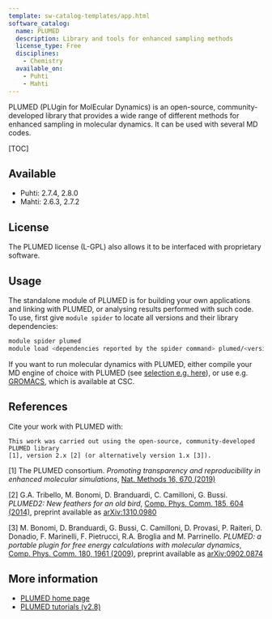 ```yaml
---
template: sw-catalog-templates/app.html
software_catalog:
  name: PLUMED
  description: Library and tools for enhanced sampling methods
  license_type: Free
  disciplines:
    - Chemistry
  available_on:
    - Puhti
    - Mahti
---
```


PLUMED (PLUgin for MolEcular Dynamics) is an open-source, community-developed
library that provides a wide  range of different methods for enhanced sampling
in molecular dynamics. It can be used with several MD codes.

[TOC]

## Available

-   Puhti: 2.7.4, 2.8.0
-   Mahti: 2.6.3, 2.7.2

## License

The PLUMED license (L-GPL) also allows it to be interfaced with proprietary software.

## Usage

The standalone module of PLUMED is for building your own applications and linking with
PLUMED, or analysing results performed with such code. To use, first give `module spider`
to locate all versions and their library dependencies:

```bash
module spider plumed
module load <dependencies reported by the spider command> plumed/<version>
```

If you want to run molecular dynamics with PLUMED, either compile your MD engine of
choice with PLUMED (see [selection e.g. here](https://www.plumed.org/)), or use e.g.
[GROMACS](gromacs.md), which is available at CSC.

## References

Cite your work with PLUMED with:

```text
This work was carried out using the open-source, community-developed PLUMED library 
[1], version 2.x [2] (or alternatively version 1.x [3]).
```

[1] The PLUMED consortium. _Promoting transparency and reproducibility in enhanced
molecular simulations_, [Nat. Methods 16, 670 (2019)](https://doi.org/10.1038/s41592-019-0506-8)

[2] G.A. Tribello, M. Bonomi, D. Branduardi, C. Camilloni, G. Bussi. _PLUMED2: New
feathers for an old bird_, [Comp. Phys. Comm. 185, 604 (2014)](http://doi.org/10.1016/j.cpc.2013.09.018),
preprint available as [arXiv:1310.0980](https://arxiv.org/abs/1310.0980)

[3] M. Bonomi, D. Branduardi, G. Bussi, C. Camilloni, D. Provasi, P. Raiteri,
D. Donadio, F. Marinelli, F. Pietrucci, R.A. Broglia and M. Parrinello. _PLUMED:
a portable plugin for free energy calculations with molecular dynamics_, [Comp.
Phys. Comm. 180, 1961 (2009)](http://doi.org/10.1016/j.cpc.2009.05.011),
preprint available as [arXiv:0902.0874](http://arxiv.org/abs/0902.0874)

## More information

-   [PLUMED home page](https://www.plumed.org)
-   [PLUMED tutorials (v2.8)](https://www.plumed.org/doc-v2.8/user-doc/html/tutorials.html)
